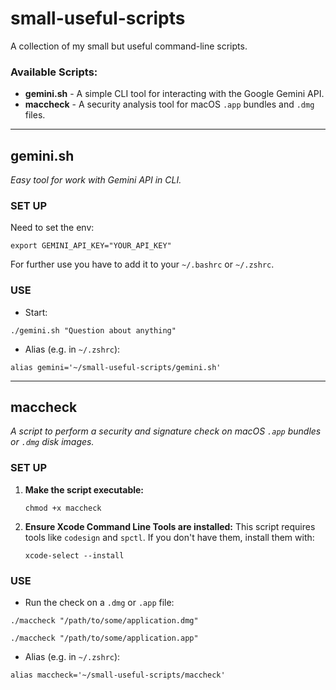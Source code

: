# small-useful-scripts

A collection of my small but useful command-line scripts.

### Available Scripts:
-   **gemini.sh** - A simple CLI tool for interacting with the Google Gemini API.
-   **maccheck** - A security analysis tool for macOS `.app` bundles and `.dmg` files.

---

## gemini.sh

*Easy tool for work with Gemini API in CLI.*

### SET UP
Need to set the env:
```shell
export GEMINI_API_KEY="YOUR_API_KEY"
```
For further use you have to add it to your `~/.bashrc` or `~/.zshrc`.

### USE
- Start:
```shell
./gemini.sh "Question about anything"
```
- Alias (e.g. in `~/.zshrc`):
```shell
alias gemini='~/small-useful-scripts/gemini.sh'
```

---

## maccheck

*A script to perform a security and signature check on macOS `.app` bundles or `.dmg` disk images.*

### SET UP
1.  **Make the script executable:**
    ```shell
    chmod +x maccheck
    ```
2.  **Ensure Xcode Command Line Tools are installed:**
    This script requires tools like `codesign` and `spctl`. If you don't have them, install them with:
    ```shell
    xcode-select --install
    ```

### USE
- Run the check on a `.dmg` or `.app` file:
```shell
./maccheck "/path/to/some/application.dmg"
```
```shell
./maccheck "/path/to/some/application.app"
```

- Alias (e.g. in `~/.zshrc`):
```shell
alias maccheck='~/small-useful-scripts/maccheck'
```
